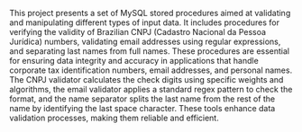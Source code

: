 This project presents a set of MySQL stored procedures aimed at validating and manipulating different types of input data. It includes procedures for verifying the validity of Brazilian CNPJ (Cadastro Nacional da Pessoa Jurídica) numbers, validating email addresses using regular expressions, and separating last names from full names. These procedures are essential for ensuring data integrity and accuracy in applications that handle corporate tax identification numbers, email addresses, and personal names. The CNPJ validator calculates the check digits using specific weights and algorithms, the email validator applies a standard regex pattern to check the format, and the name separator splits the last name from the rest of the name by identifying the last space character. These tools enhance data validation processes, making them reliable and efficient.
